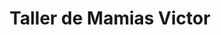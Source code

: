 ---
title: "Taller de Mamias Victor"
url: /san-sebastian/taller-de-mamias-victor/
shop: Autowerkstatt
---
